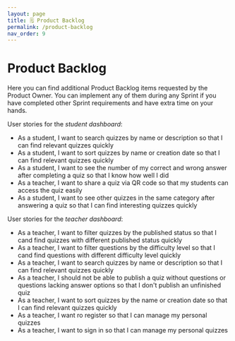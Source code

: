 ```yaml
---
layout: page
title: 🗒️ Product Backlog
permalink: /product-backlog
nav_order: 9
---
```


# Product Backlog

Here you can find additional Product Backlog items requested by the Product Owner. You can implement any of them during any Sprint if you have completed other Sprint requirements and have extra time on your hands.

User stories for the _student dashboard_:

- As a student, I want to search quizzes by name or description so that I can find relevant quizzes quickly
- As a student, I want to sort quizzes by name or creation date so that I can find relevant quizzes quickly
- As a student, I want to see the number of my correct and wrong answer after completing a quiz so that I know how well I did
- As a teacher, I want to share a quiz via QR code so that my students can access the quiz easily
- As a student, I want to see other quizzes in the same category after answering a quiz so that I can find interesting quizzes quickly

User stories for the _teacher dashboard_:

- As a teacher, I want to filter quizzes by the published status so that I cand find quizzes with different published status quickly
- As a teacher, I want to filter questions by the difficulty level so that I cand find questions with different difficulty level quickly
- As a teacher, I want to search quizzes by name or description so that I can find relevant quizzes quickly
- As a teacher, I should not be able to publish a quiz without questions or questions lacking answer options so that I don't publish an unfinished quiz
- As a teacher, I want to sort quizzes by the name or creation date so that I can find relevant quizzes quickly
- As a teacher, I want ro register so that I can manage my personal quizzes
- As a teacher, I want to sign in so that I can manage my personal quizzes
